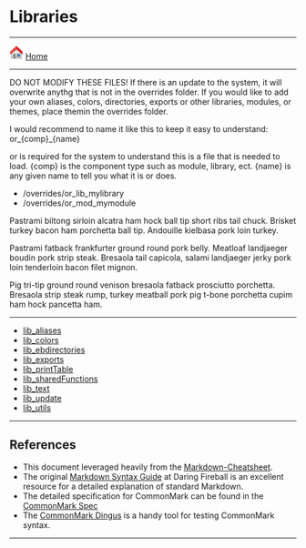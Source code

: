 # Libraries
___
[<img src="images/icons/home.png" width="24" />](/documentation/home.md) [Home](/documentation/home.md)
___
<div class="error-msg">
  <i class="fa fa-times-circle"></i>
  DO NOT MODIFY THESE FILES! If there is an update to the system, it will overwrite anythg that is not in the overrides folder. If you would like to add your own aliases, colors, directories, exports or other libraries, modules, or themes, place themin the overrides folder.

  I would recommend to name it like this to keep it easy to understand:
  or_{comp}_{name}

  or is required for the system to understand this is a file that is needed to load.
  {comp} is the component type such as module, library, ect.
  {name} is any given name to tell you what it is or does.

  * /overrides/or_lib_mylibrary
  * /overrides/or_mod_mymodule
</div>
<div class="message  message--error">
  <p>Pastrami biltong sirloin alcatra ham hock ball tip short ribs tail chuck. Brisket turkey bacon ham porchetta ball tip. Andouille kielbasa pork loin turkey.</p>
</div>

<div class="message  message--warning">
  <p>Pastrami fatback frankfurter ground round pork belly. Meatloaf landjaeger boudin pork strip steak. Bresaola tail capicola, salami landjaeger jerky pork loin tenderloin bacon filet mignon.</p>
</div>

<div class="message  message--success">
  <p>Pig tri-tip ground round venison bresaola fatback prosciutto porchetta. Bresaola strip steak rump, turkey meatball pork pig t-bone porchetta cupim ham hock pancetta ham.</p>
</div>

___

* [lib_aliases](/documentation/libraries/lib_aliases.md)
* [lib_colors](/documentation/libraries/lib_colors.md)
* [lib_ebdirectories](/documentation/libraries/lib_ebdirectories.md)
* [lib_exports](/documentation/libraries/lib_exports.md)
* [lib_printTable](/documentation/libraries/lib_printTable.md)
* [lib_sharedFunctions](/documentation/libraries/lib_sharedFunctions.md)
* [lib_text](/documentation/libraries/lib_text.md)
* [lib_update](/documentation/libraries/lib_update.md)
* [lib_utils](/documentation/libraries/lib_utils.md)
___
>>>
## References

- This document leveraged heavily from the [Markdown-Cheatsheet](https://github.com/adam-p/markdown-here/wiki/Markdown-Cheatsheet).
- The original [Markdown Syntax Guide](https://daringfireball.net/projects/markdown/syntax)
  at Daring Fireball is an excellent resource for a detailed explanation of standard Markdown.
- The detailed specification for CommonMark can be found in the [CommonMark Spec](https://spec.commonmark.org/current/)
- The [CommonMark Dingus](http://try.commonmark.org) is a handy tool for testing CommonMark syntax.
>>>
___

<style>
@import url('documentation/assets/msgbox.css');
</style>